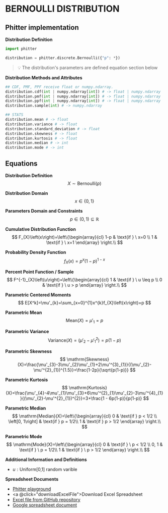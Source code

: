 # BERNOULLI DISTRIBUTION

## Phitter implementation

**Distribution Definition**

```python
import phitter

distribution = phitter.discrete.Bernoulli({"p": *})
```

> 💡 The distribution's parameters are defined equation section below

**Distribution Methods and Attributes**

```python
## CDF, PMF, PPF receive float or numpy.ndarray.
distribution.cdf(int | numpy.ndarray[int]) # -> float | numpy.ndarray
distribution.pmf(int | numpy.ndarray[int]) # -> float | numpy.ndarray
distribution.ppf(int | numpy.ndarray[int]) # -> float | numpy.ndarray
distribution.sample(int) # -> numpy.ndarray

## STATS
distribution.mean # -> float
distribution.variance # -> float
distribution.standard_deviation # -> float
distribution.skewness # -> float
distribution.kurtosis # -> float
distribution.median # -> int
distribution.mode # -> int
```

## Equations

**Distribution Definition**
$$ X\sim\mathrm{Bernoulli}\left(p\right) $$

**Distribution Domain**
$$ x\in\left\{0,1\right\} $$

**Parameters Domain and Constraints**
$$ p\in\left(0,1\right)\subseteq\mathbb{R} $$

**Cumulative Distribution Function**
$$ F_{X}\left(x\right)=\left\{\begin{array}{cl} 1-p & \text{if } \ x=0 \\ 1 & \text{if } \ x=1 \end{array} \right.\\ $$

**Probability Density Function**
$$ f_{X}\left(x\right)=p^x(1-p)^{1-x} $$

**Percent Point Function / Sample**
$$ F^{-1}_{X}\left(u\right)=\left\{\begin{array}{cl} 1 & \text{if } \ u \leq p \\ 0 & \text{if } \ u > p \end{array} \right.\\ $$

**Parametric Centered Moments**
$$ E[X^k]=\mu'_{k}=\sum_{x=0}^{1}x^{k}f_{X}\left(x\right)=p $$

**Parametric Mean**
$$ \mathrm{Mean}(X)=\mu'_{1}=p $$

**Parametric Variance**
$$ \mathrm{Variance}(X)=(\mu'_{2}-\mu'^{2}_{1})=p(1-p) $$

**Parametric Skewness**
$$ \mathrm{Skewness}(X)=\frac{\mu'_{3}-3\mu'_{2}\mu'_{1}+2\mu'^{3}_{1}}{(\mu'_{2}-\mu'^{2}_{1})^{1.5}}=\frac{1-2p}{\sqrt{p(1-p)}} $$

**Parametric Kurtosis**
$$ \mathrm{Kurtosis}(X)=\frac{\mu'_{4}-4\mu'_{1}\mu'_{3}+6\mu'^{2}_{1}\mu'_{2}-3\mu'^{4}_{1}}{(\mu'_{2}-\mu'^{2}_{1})^{2}}=3+\frac{1 - 6p(1-p)}{p(1-p)} $$

**Parametric Median**
$$ \mathrm{Median}(X)=\left\{\begin{array}{cl} 0 & \text{if } p < 1/2 \\ \left[0, 1\right] & \text{if } p = 1/2\\ 1 & \text{if } p > 1/2 \end{array} \right.\\ $$

**Parametric Mode**
$$ \mathrm{Mode}(X)=\left\{\begin{array}{cl} 0 & \text{if } \ p < 1/2 \\ 0, 1 & \text{if } \ p = 1/2\\ 1 & \text{if } \ p > 1/2 \end{array} \right.\\ $$

**Additional Information and Definitions**
- $u:\text{Uniform[0,1] random varible}$

**Spreadsheet Documents**

-   [Phitter playground](https://phitter.io/distributions/discrete/bernoulli)
-   <a @click="downloadExcelFile">Download Excel Spreadsheet</a>
-   [Excel file from GitHub repository](https://github.com/phitterio/phitter-files/blob/main/discrete/bernoulli.xlsx)
-   [Google spreadsheet document](https://docs.google.com/spreadsheets/d/1sWJZYZWW8cVLFXYV-fb3Lq4y2YgWzgTGWHfhIJ0zM5c)

<script setup>
const downloadExcelFile = function() {
    const fileId = "bernoulli";
    const url = `https://raw.githubusercontent.com/phitterio/phitter-files/main/discrete/${fileId}.xlsx`;
    const link = document.createElement("a");
    link.href = url;
    link.setAttribute("download", `${fileId}.xlsx`);
    document.body.appendChild(link);
    link.click();
    document.body.removeChild(link);
};
</script>

<style module>
a {
  cursor: pointer;
}
</style>
    
